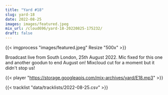 ```yaml
---
title: "Yard #18"
slug: yard-18
date: 2022-08-25
images: images/featured.jpeg
mix_url: /cloud696/yard-18-20220825-175232/
draft: false
---
```


{{< imgprocess "images/featured.jpeg" Resize "500x" >}}

Broadcast live from South London, 25th August 2022. Mic fixed for this one and another goodun to end August on! Mixcloud cut for a moment but it didn't stop us!

{{< player "https://storage.googleapis.com/mix-archives/yard/E18.mp3" >}}

{{< tracklist "data/tracklists/2022-08-25.csv" >}}
